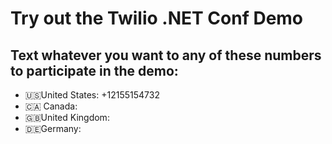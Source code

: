 # Try out the Twilio .NET Conf Demo

## Text whatever you want to any of these numbers to participate in the demo:

* 🇺🇸United States: +12155154732
* 🇨🇦 Canada: 
* 🇬🇧United Kingdom: 
* 🇩🇪Germany: 
